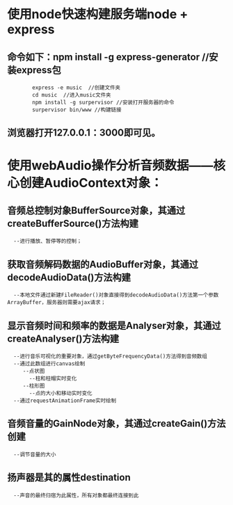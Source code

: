 # 使用node快速构建服务端node + express
  ## 命令如下：npm install -g express-generator  //安装express包
            express -e music  //创建文件夹
            cd music  //进入music文件夹
            npm install -g surpervisor //安装打开服务器的命令
            surpervisor bin/www //构建链接
  ## 浏览器打开127.0.0.1：3000即可见。


# 使用webAudio操作分析音频数据——核心创建AudioContext对象：
  ## 音频总控制对象BufferSource对象，其通过createBufferSource()方法构建
      --进行播放、暂停等的控制；
  ## 获取音频解码数据的AudioBuffer对象，其通过decodeAudioData()方法构建
      --本地文件通过新建FileReader()对象直接得到decodeAudioData()方法第一个参数ArrayBuffer，服务器则需要ajax请求；
  ## 显示音频时间和频率的数据是Analyser对象，其通过createAnalyser()方法构建
      --进行音乐可视化的重要对象，通过getByteFrequencyData()方法得到音频数组
      --通过此数组进行canvas绘制
         --点状图
           --柱和柱帽实时变化
         --柱形图
           --点的大小和移动实时变化
      --通过requestAnimationFrame实时绘制
  ## 音频音量的GainNode对象，其通过createGain()方法创建
      --调节音量的大小
  ## 扬声器是其的属性destination
      --声音的最终归宿为此属性，所有对象都最终连接到此
            
